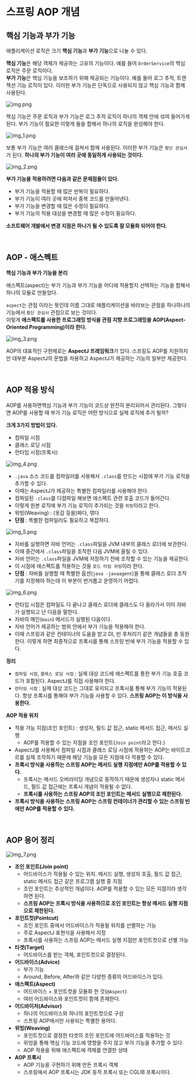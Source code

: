 # 스프링 AOP 개념

## 핵심 기능과 부가 기능
애플리케이션 로직은 크기 **핵심 기능**과 **부가 기능**으로 나눌 수 있다.

**핵심 기능**은 해당 객체가 제공하는 고유의 기능이다. 예를 들어 `OrderService`의 핵심 로직은 주문 로직이다.<br>
**부가 기능**은 핵심 기능을 보조하기 위해 제공되는 기능이다. 예를 들어 로그 추적, 트랜잭션 기능 로직이 있다. 이러한 부가 기능은 단독으로 사용되지 않고
핵심 기능과 함께 사용된다.

![img.png](image/img.png)

핵심 기능은 주문 로직과 부가 기능은 로그 추적 로직이 하나의 객체 안에 섞여 들어가게 된다. 부가 기능이 필요한 이렇게 둘을 합해서 하나의 로직을 완성해야 한다.

![img_1.png](image/img_1.png)

보통 부가 기능은 여러 클래스에 걸쳐서 함께 사용된다. 이러한 부가 기능은 `횡단 관심사`가 된다. **하나의 부가 기능이 여러 곳에 동일하게 사용되는 것이다.**

![img_2.png](image/img_2.png)

**부가 기능을 적용하려면 다음과 같은 문제점들이 있다.**
- 부가 기능을 적용할 때 많은 반복이 필요하다.
- 부가 기능이 여러 곳에 퍼져서 중복 코드를 만들어낸다.
- 부가 기능을 변경할 때 많은 수정이 필요하다.
- 부가 기능의 적용 대상을 변경할 때 많은 수정이 필요하다.

**소프트웨어 개발에서 변경 지점은 하나가 될 수 있도록 잘 모듈화 되어야 한다.**

<br>

## AOP - 애스펙트

**핵심 기능과 부가 기능을 분리**

애스펙트(aspect)는 부가 기능과 부가 기능을 어디에 적용할지 선택하는 기능을 합해서 하나의 모듈로 만들었다.

`aspect`는 관점 이라는 뜻인데 이름 그대로 애플리케이션을 바라보는 관점을 하나하나의 기능에서 ``횡단 관심사`` 관점으로 보는 것이다.<br>
이렇게 **애스팩트를 사용한 프로그래밍 방식을 관점 지향 프로그래밍을 AOP(Aspect-Oriented Programming)이라 한다.**

![img_3.png](image/img_3.png)

AOP의 대표적인 구현체로는 **AspectJ 프레임워크**가 있다. 스프링도 AOP를 지원하지만 대부분 AspectJ의 문법을 차용하고 AspectJ가 제공하는 기능의 일부만 제공한다.

<br>

## AOP 적용 방식

AOP를 사용하면핵심 기능과 부가 기능이 코드상 완전히 분리되어서 관리된다. 그렇다면 AOP를 사용할 때 부가 기능 로직은 어떤 방식으로
실제 로직에 추가 될까?

**크게 3가지 방법이 있다.**
- 컴파일 시점
- 클래스 로딩 시점
- 런타임 시점(프록시)

![img_4.png](image/img_4.png)

- `.java` 소스 코드를 컴파일러를 사용해서 `.class`를 만드는 시점에 부가 기능 로직을 추가할 수 있다.
- 이때는 AspectJ가 제공하는 특별한 컴파일러를 사용해야 한다.
- 컴파일된 `.class`를 디컴파일 해보면 애스펙트 관련 호출 코드가 들어간다.
- 이렇게 원본 로직에 부가 기능 로직이 추가되는 것을 `위빙`이라고 한다.
- 위빙(Weaving) : (옷감 등을)짜다, 엮다
- **단점** : 특별한 컴파일러도 필요하고 복잡하다.

![img_5.png](image/img_5.png)

- 자바를 실행하면 자바 언어는 `.class`파일을 JVM 내부의 클래스 로더에 보관한다.
- 이때 중간에서 `.class`파일을 조작한 다음 JVM에 올릴 수 있다.
- 자바 언어는 `.class`파일을 JVM에 저장하기 전에 조작할 수 있는 기능을 제공한다.
- 이 시점에 애스펙트를 적용하는 것을 `로드 타임 위빙`이라 한다.
- **단점** : 자바를 실행할 때 특별한 옵션(`java -javaagent`)을 통해 클래스 로더 조작기를 지정해야 하는데 이 부분이 번거롭고 운영하기 어렵다.

![img_6.png](image/img_6.png)

- 런타임 시점은 컴파일도 다 끝나고 클래스 로더에 클래스도 다 올라가서 이미 자바가 실행되고 난 다음을 말한다.
- 자바의 메인(`main`) 메서드가 실행된 다음이다. 
- 자바 언어가 제공하는 범위 안에서 부가 기능을 적용해야 한다.
- 이때 스프링과 같은 컨테이너의 도움을 받고 DI, 빈 후처리기 같은 개념들을 총 동원한다. 이렇게 하면 최종적으로 프록시를 통해 스프링 빈에 부가 기능을 적용할 수 있다.

**정리**
- `컴파일 시점`, `클래스 로딩 시점` : 실제 대상 코드에 애스펙트를 통한 부가 기능 호출 코드가 포함된다. AspectJ를 직접 사용해야 한다.
- `런타임 시점` : 실제 대상 코드는 그대로 유지되고 프록시를 통해 부가 기능이 적용된다. 항상 프록시를 통해야 부가 기능을 사용할 수 있다.
        **스프링 AOP는 이 방식을 사용한다.**

**AOP 적용 위치**
- 적용 가능 지점(조인 포인트) : 생성자, 필드 값 접근, static 메서드 접근, 메서드 실행
  - AOP를 적용할 수 있는 지점을 조인 포인트(`Join point`라고 한다.)
- AspectJ를 사용해서 컴파일 시점과 클래스 로딩 시점에 적용하는 AOP는 바이트코르를 실제 조작하기 때문에 해당 기능을 모든 지점에 다 적용할 수 있다.
- **프록시 방식을 사용하는 스프링 AOP는 메서드 실행 지점에만 AOP를 적용할 수 있다.**
  - 프록시는 메서드 오버라이딩 개념으로 동작하기 때문에 생성자나 static 메서드, 필드 값 접근에는 프록시 개념이 적용될 수 없다.
  - **프록시를 사용하는 스프링 AOP의 조인 포인트는 메서드 실행으로 제한된다.**
- **프록시 방식을 사용하는 스프링 AOP는 스프링 컨테이너가 관리할 수 있는 스프링 빈에만 AOP를 적용할 수 있다.**

<br>

## AOP 용어 정리

![img_7.png](image/img_7.png)

- **조인 포인트(Join point)**
  - 어드바이스가 적용될 수 있는 위치. 메서드 실행, 생성자 호출, 필드 값 접근, static 메서드 접근 같은 프로그램 실행 중 지점
  - 조인 포인트는 추상적인 개념이다. AOP를 적용할 수 있는 모든 지점이라 생각하면 된다.
  - **스프링 AOP는 프록시 방식을 사용하므로 조인 포인트는 항상 메서드 실행 지점으로 제한된다.**
- **포인트컷(Pointcut)**
  - 조인 포인트 중에서 어드바이스가 적용될 위치를 선별하는 기능
  - 주로 AspectJ 표현식을 사용해서 지정
  - 프록시를 사용하는 스프링 AOP는 메서드 실행 지점만 포인트컷으로 선별 가능
- **타겟(Target)**
  - 어드바이스를 받는 객체, 포인트컷으로 결정된다.
- **어드바이스(Advice)**
  - 부가 기능
  - Around, Before, After와 같은 다양한 종류의 어드바이스가 있다.
- **애스펙트(Aspect)**
  - 어드바이스 + 포인트컷을 모듈화 한 것(`@Aspect`)
  - 여러 어드바이스와 포인트컷이 함께 존재한다.
- **어드바이저(Advisor)**
  - 하나의 어드바이스와 하나의 포인트컷으로 구성
  - 스프링 AOP에서만 사용되는 특별한 용어다.
- **위빙(Weaving)**
  - 포인트컷으로 결정한 타겟의 조인 포인트에 어드바이스를 적용하는 것
  - 위빙을 통해 핵심 기능 코드에 영향을 주지 않고 부가 기능을 추가할 수 있다.
  - AOP 적용을 위해 애스펙트에 객체를 연결한 상태
- **AOP 프록시**
  - AOP 기능을 구현하기 위해 만든 프록시 객체
  - 스프링에서 AOP 프록시는 JDK 동적 프록시 또는 CGLIB 프록시이다.
